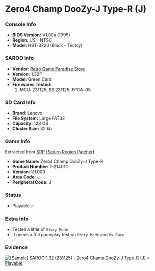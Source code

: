 # Zero4 Champ DooZy-J Type-R (J)

### Console Info

- <b>BIOS Version:</b> V1.00a (1995)
- <b>Region:</b> US - NTSC
- <b>Model:</b> HST-3220 (Black - Tectoy)

### SAROO Info

- <b>Vendor:</b> [Retro Game Paradise Store](https://s.click.aliexpress.com/e/_DlCqvfB)
- <b>Version:</b> 1.32F
- <b>Model:</b> Green Card
- <b>Firmwares Tested:</b>
  1. MCU: 231125, SS:231125, FPGA: 05

### SD Card Info

- <b>Brand:</b> Lenovo
- <b>File System:</b> Large FAT32
- <b>Capacity:</b> 128 GB
- <b>Cluster Size:</b> 32 kb

### Game Info

Extracted from [SRP (Saturn Region Patcher)](https://segaxtreme.net/resources/saturn-region-patcher.81/download).

- <b>Game Name:</b> Zero4 Champ DooZy-J Type-R
- <b>Product Number:</b> T-21401G
- <b>Version:</b> V1.003
- <b>Area Code:</b> J
- <b>Peripheral Code:</b> J

### Status

- Playable :white_check_mark:

### Extra Info

- Tested a little of `Story Mode`
- It needs a full gameplay test on `Story Mode` and `Vs Race`.

### Evidence

[![[Sample] SAROO 1.32 (231125) - Zero4 Champ DooZy-J Type-R (J) = Playable](https://img.youtube.com/vi/-9b5sslrGfo/0.jpg)](https://www.youtube.com/watch?v=-9b5sslrGfo)
